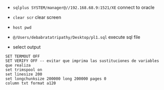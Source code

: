 + `sqlplus SYSTEM/manager@//192.168.68.9:1521/XE` connect to oracle

+ `clear scr` clear screen

+ `host pwd`

+ `@/Users/debabratatripathy/Desktop/pl1.sql` execute sql file

+ select output 
```
SET TERMOUT OFF
SET VERIFY OFF -- evitar que imprima las sustituciones de variables que realiza
set trimspool on
set linesize 200
set longchunksize 200000 long 200000 pages 0
column txt format a120
```
